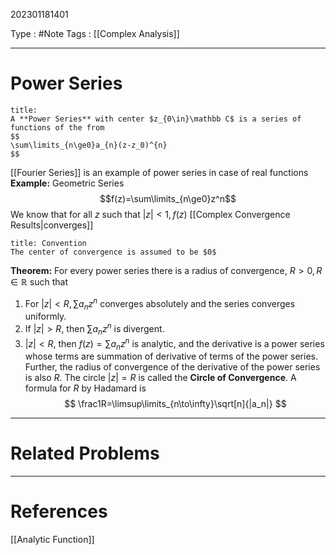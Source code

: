 202301181401

Type : #Note
Tags : [[Complex Analysis]]

---
# Power Series
```ad-note
title:
A **Power Series** with center $z_{0\in}\mathbb C$ is a series of functions of the from
$$
\sum\limits_{n\ge0}a_{n}(z-z_0)^{n}
$$
```
[[Fourier Series]] is an example of power series in case of real functions
**Example:** Geometric Series
$$f(z)=\sum\limits_{n\ge0}z^n$$
We know that for all $z$ such that $|z|<1, f(z)$ [[Complex Convergence Results|converges]]

```ad-hint
title: Convention
The center of convergence is assumed to be $0$
```


**Theorem:** For every power series there is a radius of convergence, $R>0, R\in\mathbb R$ such that
1. For $|z|<R,\sum\limits a_nz^n$ converges absolutely and the series converges uniformly.
2. If $|z|>R,$ then $\sum\limits a_{n}z^{n}$ is divergent.
3. $|z|<R$, then $f(z)=\sum\limits a_{n}z^{n}$ is analytic, and the derivative is a power series whose terms are summation of derivative of terms of the power series. Further, the radius of convergence of the derivative of the power series is also $R$.
The circle $|z|=R$ is called the **Circle of Convergence**.
A formula for $R$ by Hadamard is 
$$
\frac1R=\limsup\limits_{n\to\infty}\sqrt[n]{|a_n|} 
$$


---
# Related Problems

---
# References
[[Analytic Function]]
